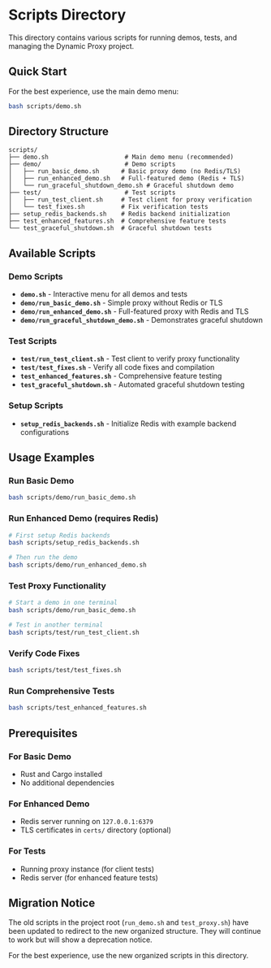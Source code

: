 # Scripts Directory

This directory contains various scripts for running demos, tests, and managing the Dynamic Proxy project.

## Quick Start

For the best experience, use the main demo menu:

```bash
bash scripts/demo.sh
```

## Directory Structure

```
scripts/
├── demo.sh                     # Main demo menu (recommended)
├── demo/                       # Demo scripts
│   ├── run_basic_demo.sh      # Basic proxy demo (no Redis/TLS)
│   ├── run_enhanced_demo.sh   # Full-featured demo (Redis + TLS)
│   └── run_graceful_shutdown_demo.sh # Graceful shutdown demo
├── test/                       # Test scripts
│   ├── run_test_client.sh     # Test client for proxy verification
│   └── test_fixes.sh          # Fix verification tests
├── setup_redis_backends.sh    # Redis backend initialization
├── test_enhanced_features.sh  # Comprehensive feature tests
└── test_graceful_shutdown.sh  # Graceful shutdown tests
```

## Available Scripts

### Demo Scripts

- **`demo.sh`** - Interactive menu for all demos and tests
- **`demo/run_basic_demo.sh`** - Simple proxy without Redis or TLS
- **`demo/run_enhanced_demo.sh`** - Full-featured proxy with Redis and TLS
- **`demo/run_graceful_shutdown_demo.sh`** - Demonstrates graceful shutdown

### Test Scripts

- **`test/run_test_client.sh`** - Test client to verify proxy functionality
- **`test/test_fixes.sh`** - Verify all code fixes and compilation
- **`test_enhanced_features.sh`** - Comprehensive feature testing
- **`test_graceful_shutdown.sh`** - Automated graceful shutdown testing

### Setup Scripts

- **`setup_redis_backends.sh`** - Initialize Redis with example backend configurations

## Usage Examples

### Run Basic Demo
```bash
bash scripts/demo/run_basic_demo.sh
```

### Run Enhanced Demo (requires Redis)
```bash
# First setup Redis backends
bash scripts/setup_redis_backends.sh

# Then run the demo
bash scripts/demo/run_enhanced_demo.sh
```

### Test Proxy Functionality
```bash
# Start a demo in one terminal
bash scripts/demo/run_basic_demo.sh

# Test in another terminal
bash scripts/test/run_test_client.sh
```

### Verify Code Fixes
```bash
bash scripts/test/test_fixes.sh
```

### Run Comprehensive Tests
```bash
bash scripts/test_enhanced_features.sh
```

## Prerequisites

### For Basic Demo
- Rust and Cargo installed
- No additional dependencies

### For Enhanced Demo
- Redis server running on `127.0.0.1:6379`
- TLS certificates in `certs/` directory (optional)

### For Tests
- Running proxy instance (for client tests)
- Redis server (for enhanced feature tests)

## Migration Notice

The old scripts in the project root (`run_demo.sh` and `test_proxy.sh`) have been updated to redirect to the new organized structure. They will continue to work but will show a deprecation notice.

For the best experience, use the new organized scripts in this directory.
